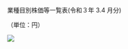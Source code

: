 業種目別株価等一覧表(令和３年 $3.4$ 月分)

（単位：円）

![](https://www.nta.go.jp/tmp/3ddd99dc-a398-414c-826b-b32ebb1c35b8/images/1379f4c0d60237abde4399a8a93f622f57b28ee20ff7587e46c911ecbbd28496.jpg)